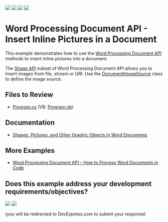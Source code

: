 <!-- default badges list -->
![](https://img.shields.io/endpoint?url=https://codecentral.devexpress.com/api/v1/VersionRange/128608291/22.2.2%2B)
[![](https://img.shields.io/badge/Open_in_DevExpress_Support_Center-FF7200?style=flat-square&logo=DevExpress&logoColor=white)](https://supportcenter.devexpress.com/ticket/details/E4803)
[![](https://img.shields.io/badge/📖_How_to_use_DevExpress_Examples-e9f6fc?style=flat-square)](https://docs.devexpress.com/GeneralInformation/403183)
[![](https://img.shields.io/badge/💬_Leave_Feedback-feecdd?style=flat-square)](#does-this-example-address-your-development-requirementsobjectives)
<!-- default badges end -->
# Word Processing Document API - Insert Inline Pictures in a Document

This example demonstrates how to use the [Word Processing Document API](https://docs.devexpress.com/OfficeFileAPI/17488/Word-Processing-Document-API) methods to insert inline pictures into a document.

The [Shape API](https://docs.devexpress.com/OfficeFileAPI/15315/word-processing-document-api/word-processing-document/shapes) subset of Word Processing Document API allows you to insert images from file, stream or URI. Use the [DocumentImageSource](https://docs.devexpress.com/OfficeFileAPI/DevExpress.XtraRichEdit.API.Native.DocumentImageSource) class to define the image source.

## Files to Review

* [Program.cs](./CS/InlinePictures/Program.cs) (VB: [Program.vb](./VB/InlinePictures/Program.vb))

## Documentation

* [Shapes, Pictures, and Other Graphic Objects in Word Documents](https://docs.devexpress.com/OfficeFileAPI/15315/word-processing-document-api/word-processing-document/shapes)

## More Examples

* [Word Processing Document API – How to Process Word Documents in Code](https://github.com/DevExpress-Examples/word-document-api-examples)
<!-- feedback -->
## Does this example address your development requirements/objectives?

[<img src="https://www.devexpress.com/support/examples/i/yes-button.svg"/>](https://www.devexpress.com/support/examples/survey.xml?utm_source=github&utm_campaign=word-document-api-insert-inline-pictures&~~~was_helpful=yes) [<img src="https://www.devexpress.com/support/examples/i/no-button.svg"/>](https://www.devexpress.com/support/examples/survey.xml?utm_source=github&utm_campaign=word-document-api-insert-inline-pictures&~~~was_helpful=no)

(you will be redirected to DevExpress.com to submit your response)
<!-- feedback end -->
